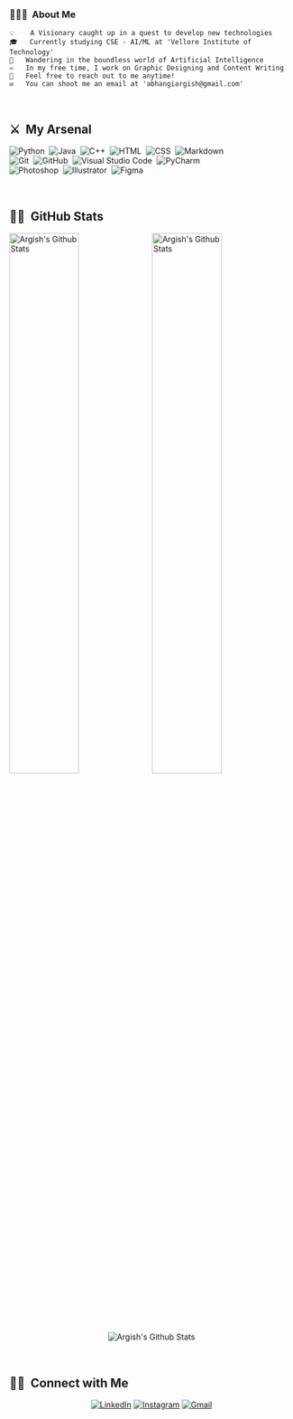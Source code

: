 <!--
![image](Top.png)

<br>
-->
### 👨🏻‍💻 &nbsp;About Me
```py3
💡    A Visionary caught up in a quest to develop new technologies
🎓   Currently studying CSE - AI/ML at 'Vellore Institute of Technology'
🌱   Wandering in the boundless world of Artificial Intelligence
✍️   In my free time, I work on Graphic Designing and Content Writing
💬   Feel free to reach out to me anytime!
✉️   You can shoot me an email at 'abhangiargish@gmail.com'
```
<!-- 📄 &nbsp;Please have a look at my [Resume](https://www.argish.com/resume.html) for more details about me. I'm open to feedback and suggestions! -->
<br>

## ⚔ &nbsp;My Arsenal

![Python](https://img.shields.io/badge/-Python-05122A?style=flat&logo=python&logoColor=007ACC)&nbsp;
![Java](https://img.shields.io/badge/-Java-05122A?style=flat&logo=java&logoColor=FFA518)&nbsp;
![C++](https://img.shields.io/badge/-C++-05122A?style=flat&logo=C%2B%2B&logoColor=00599C)&nbsp;
![HTML](https://img.shields.io/badge/-HTML-05122A?style=flat&logo=HTML5)&nbsp;
![CSS](https://img.shields.io/badge/-CSS-05122A?style=flat&logo=CSS3&logoColor=1572B6)&nbsp;
![Markdown](https://img.shields.io/badge/-Markdown-05122A?style=flat&logo=markdown)\
![Git](https://img.shields.io/badge/-Git-05122A?style=flat&logo=git)&nbsp;
![GitHub](https://img.shields.io/badge/-GitHub-05122A?style=flat&logo=github)&nbsp;
![Visual Studio Code](https://img.shields.io/badge/-Visual%20Studio%20Code-05122A?style=flat&logo=visual-studio-code&logoColor=007ACC)&nbsp;
![PyCharm](https://img.shields.io/badge/-PyCharm-05122A?style=flat&logo=pycharm&logoColor=276DC3)\
![Photoshop](https://img.shields.io/badge/-Photoshop-05122A?style=flat&logo=adobe-photoshop)&nbsp;
![Illustrator](https://img.shields.io/badge/-Illustrator-05122A?style=flat&logo=adobe-illustrator)&nbsp;
![Figma](https://img.shields.io/badge/-Figma-05122A?style=flat&logo=figma&logoColor=D8BFD8)
<!-- ![Flask](https://img.shields.io/badge/-Flask-05122A?style=flat&logo=flask)&nbsp;\ -->
<br>

## 🐱‍👤 &nbsp;GitHub Stats

<p> <img width="49.5%"src="https://github-readme-stats.vercel.app/api?username=argishh&show_icons=true&layout=compact&count_private=true&hide_border=true&theme=gotham" alt="Argish's Github Stats">
  <img width="49.5%" src="https://github-readme-streak-stats.herokuapp.com/?user=argishh&include_all_commits=true&count_private=true&hide_border=true&theme=gotham" alt="Argish's Github Stats"></p> 

<p align="center"> <img align="center" src="https://github-readme-stats.vercel.app/api/top-langs/?username=argishh&show_icons=true&layout=compact&hide_border=true&hide=CSS,HTML&include_all_commits=true&count_private=true&theme=gotham" alt="Argish's Github Stats"></p> 
<br>


## 🤝🏻 &nbsp;Connect with Me

<p align="center">
    <a href="https://www.linkedin.com/in/argish/" target="_blank"><img alt="LinkedIn" src="https://img.shields.io/badge/linkedin%20-%230077B5.svg?&style=for-the-badge&logo=linkedin&logoColor=white"/></a>
    <a href="https://instagram.com/argishh" target="_blank"><img alt="Instagram" src="https://img.shields.io/badge/Instagram-E4405F?style=for-the-badge&logo=instagram&logoColor=white" /></a>
    <a href="mailto:abhangiargish@gmail.com" target="_blank"><img alt="Gmail" src="https://img.shields.io/badge/Gmail-D14836?style=for-the-badge&logo=gmail&logoColor=white" /></a>
    <!-- <a href="https://www.argishh.com"><img src="https://img.shields.io/badge/-argishh.com-3423A6?style=flat&logo=Google-Chrome&logoColor=white"/></a> -->
</p>
<br>
<!--
## 🎶 &nbsp;Listening To...
[![spotify-github-profile](https://spotify-github-profile.vercel.app/api/view?uid=dr5aiyc686c9pls3917ic24s1&cover_image=true&theme=novatorem&bar_color=53b14f&bar_color_cover=true)](https://open.spotify.com/user/dr5aiyc686c9pls3917ic24s1?si=e4e7c142e452410d&redirect=true)
--!>
